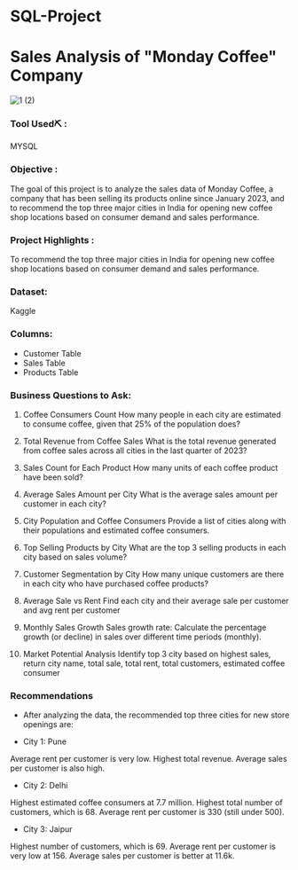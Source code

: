 # SQL-Project

# Sales Analysis of "Monday Coffee" Company

![1 (2)](https://github.com/user-attachments/assets/34b3fa09-6d47-4ba2-a553-79535577cadc)

### Tool Used⛏️ : 
MYSQL

### Objective :
The goal of this project is to analyze the sales data of Monday Coffee, a company that has been selling its products online since January 2023, and to recommend the top three major cities in India for opening new coffee shop locations based on consumer demand and sales performance.

### Project Highlights :
To recommend the top three major cities in India for opening new coffee shop locations based on consumer demand and sales performance.

### Dataset: 
Kaggle

### Columns:

- Customer Table
- Sales Table
- Products Table

### Business Questions to Ask:

1. Coffee Consumers Count
How many people in each city are estimated to consume coffee, given that 25% of the population does?

2. Total Revenue from Coffee Sales
What is the total revenue generated from coffee sales across all cities in the last quarter of 2023?

3. Sales Count for Each Product
How many units of each coffee product have been sold?

4. Average Sales Amount per City
What is the average sales amount per customer in each city?

5. City Population and Coffee Consumers
Provide a list of cities along with their populations and estimated coffee consumers.

6. Top Selling Products by City
What are the top 3 selling products in each city based on sales volume?

7. Customer Segmentation by City
How many unique customers are there in each city who have purchased coffee products?

8. Average Sale vs Rent
Find each city and their average sale per customer and avg rent per customer

9. Monthly Sales Growth
Sales growth rate: Calculate the percentage growth (or decline) in sales over different time periods (monthly).

10. Market Potential Analysis
Identify top 3 city based on highest sales, return city name, total sale, total rent, total customers, estimated coffee consumer

### Recommendations

- After analyzing the data, the recommended top three cities for new store openings are:

- City 1: Pune

Average rent per customer is very low.
Highest total revenue.
Average sales per customer is also high.

- City 2: Delhi

Highest estimated coffee consumers at 7.7 million.
Highest total number of customers, which is 68.
Average rent per customer is 330 (still under 500).

- City 3: Jaipur

Highest number of customers, which is 69.
Average rent per customer is very low at 156.
Average sales per customer is better at 11.6k.
